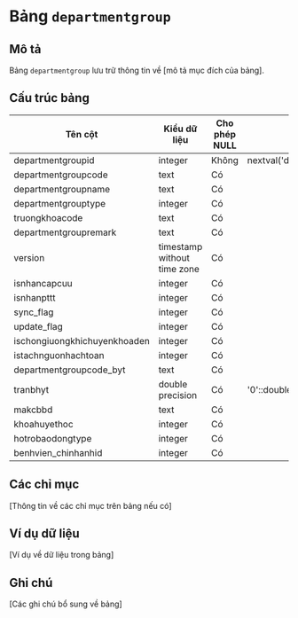 # Bảng `departmentgroup`

## Mô tả

Bảng `departmentgroup` lưu trữ thông tin về [mô tả mục đích của bảng].

## Cấu trúc bảng

| Tên cột | Kiểu dữ liệu | Cho phép NULL | Giá trị mặc định | Khóa chính | Mô tả |
|---------|-------------|---------------|------------------|------------|---------|
| departmentgroupid | integer | Không | nextval('departmentgroup_departmentgroupid_seq'::regclass) | Có | |
| departmentgroupcode | text | Có |  | Không | |
| departmentgroupname | text | Có |  | Không | |
| departmentgrouptype | integer | Có |  | Không | |
| truongkhoacode | text | Có |  | Không | |
| departmentgroupremark | text | Có |  | Không | |
| version | timestamp without time zone | Có |  | Không | |
| isnhancapcuu | integer | Có |  | Không | |
| isnhanpttt | integer | Có |  | Không | |
| sync_flag | integer | Có |  | Không | |
| update_flag | integer | Có |  | Không | |
| ischongiuongkhichuyenkhoaden | integer | Có |  | Không | |
| istachnguonhachtoan | integer | Có |  | Không | |
| departmentgroupcode_byt | text | Có |  | Không | |
| tranbhyt | double precision | Có | '0'::double precision | Không | |
| makcbbd | text | Có |  | Không | |
| khoahuyethoc | integer | Có |  | Không | |
| hotrobaodongtype | integer | Có |  | Không | |
| benhvien_chinhanhid | integer | Có |  | Không | |

## Các chỉ mục

[Thông tin về các chỉ mục trên bảng nếu có]

## Ví dụ dữ liệu

[Ví dụ về dữ liệu trong bảng]

## Ghi chú

[Các ghi chú bổ sung về bảng]
